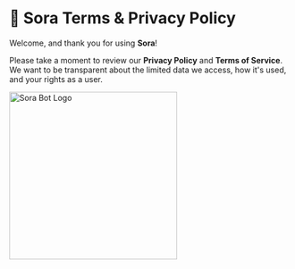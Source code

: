 # 📜 Sora Terms & Privacy Policy

Welcome, and thank you for using **Sora**!

Please take a moment to review our **Privacy Policy** and **Terms of Service**. We want to be transparent about the limited data we access, how it's used, and your rights as a user.

<img src="https://media.discordapp.net/attachments/1378357869371461632/1391023593118502992/image.png" alt="Sora Bot Logo" width="300" />

